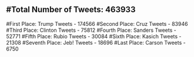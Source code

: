 #Total Number of Tweets: 463933 
---
#First Place: Trump Tweets - 174566
#Second Place: Cruz Tweets - 83946
#Third Place: Clinton Tweets - 75812
#Fourth Place: Sanders Tweets - 52771
#Fifth Place: Rubio Tweets - 30084
#Sixth Place: Kasich Tweets - 21308
#Seventh Place: Jeb! Tweets - 18696
#Last Place: Carson Tweets - 6750
